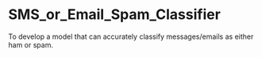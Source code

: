 # SMS_or_Email_Spam_Classifier
To develop a model that can accurately classify messages/emails as either ham or spam.

